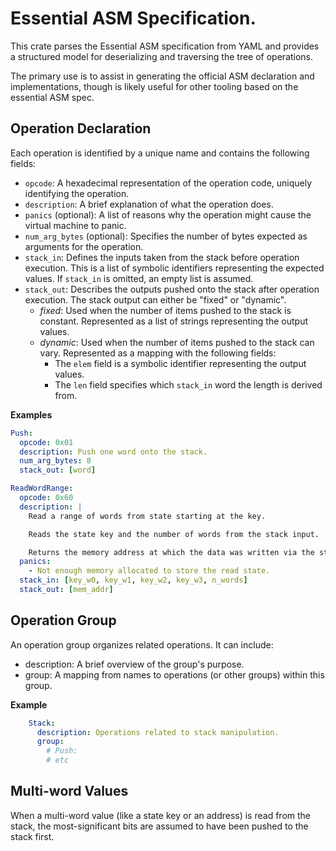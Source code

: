 
# Essential ASM Specification.

This crate parses the Essential ASM specification from YAML and provides a
structured model for deserializing and traversing the tree of operations.

The primary use is to assist in generating the official ASM declaration
and implementations, though is likely useful for other tooling based on the
essential ASM spec.

## Operation Declaration

Each operation is identified by a unique name and contains the following fields:

- `opcode`: A hexadecimal representation of the operation code, uniquely
  identifying the operation.
- `description`: A brief explanation of what the operation does.
- `panics` (optional): A list of reasons why the operation might cause the
  virtual machine to panic.
- `num_arg_bytes` (optional): Specifies the number of bytes expected as arguments
  for the operation.
- `stack_in`: Defines the inputs taken from the stack before operation
  execution. This is a list of symbolic identifiers representing the expected
  values. If `stack_in` is omitted, an empty list is assumed.
- `stack_out`: Describes the outputs pushed onto the stack after operation
  execution. The stack output can either be "fixed" or "dynamic".
  - *fixed*: Used when the number of items pushed to the stack is constant.
    Represented as a list of strings representing the output values.
  - *dynamic*: Used when the number of items pushed to the stack can vary.
    Represented as a mapping with the following fields:
    - The `elem` field is a symbolic identifier representing the output values.
    - The `len` field specifies which `stack_in` word the length is derived from.

**Examples**

```yaml
Push:
  opcode: 0x01
  description: Push one word onto the stack.
  num_arg_bytes: 8
  stack_out: [word]
```

```yaml
ReadWordRange:
  opcode: 0x60
  description: |
    Read a range of words from state starting at the key.

    Reads the state key and the number of words from the stack input.

    Returns the memory address at which the data was written via the stack output.
  panics:
    - Not enough memory allocated to store the read state.
  stack_in: [key_w0, key_w1, key_w2, key_w3, n_words]
  stack_out: [mem_addr]
```

## Operation Group

An operation group organizes related operations. It can include:
- description: A brief overview of the group's purpose.
- group: A mapping from names to operations (or other groups) within this group.

**Example**

```yaml
    Stack:
      description: Operations related to stack manipulation.
      group:
        # Push:
        # etc
```

## Multi-word Values

When a multi-word value (like a state key or an address) is read from the
stack, the most-significant bits are assumed to have been pushed to the stack
first.
